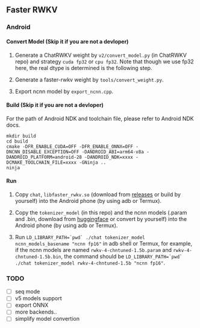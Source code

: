 ## Faster RWKV

### Android

#### Convert Model (Skip it if you are not a devloper)

1. Generate a ChatRWKV weight by `v2/convert_model.py` (in ChatRWKV repo) and strategy `cuda fp32` or `cpu fp32`. Note that though we use fp32 here, the real dtype is determined is the following step.

2. Generate a faster-rwkv weight by `tools/convert_weight.py`.

3. Export ncnn model by `export_ncnn.cpp`.

#### Build (Skip it if you are not a devloper)

For the path of Android NDK and toolchain file, please refer to Android NDK docs.

```
mkdir build
cd build
cmake -DFR_ENABLE_CUDA=OFF -DFR_ENABLE_ONNX=OFF -DNCNN_DISABLE_EXCEPTION=OFF -DANDROID_ABI=arm64-v8a -DANDROID_PLATFORM=android-28 -DANDROID_NDK=xxxx -DCMAKE_TOOLCHAIN_FILE=xxxx -GNinja ..
ninja
```

#### Run

1. Copy `chat`, `libfaster_rwkv.so` (download from [releases](https://github.com/daquexian/faster-rwkv/releases) or build by yourself) into the Android phone (by using adb or Termux).

2. Copy the `tokenizer_model` (in this repo) and the ncnn models (.param and .bin, download from [huggingface](https://huggingface.co/daquexian/fr-models/tree/main) or convert by yourself) into the Android phone (by using adb or Termux).

3. Run ``LD_LIBRARY_PATH=`pwd` ./chat tokenizer_model ncnn_models_basename "ncnn fp16"`` in adb shell or Termux, for example, if the ncnn models are named `rwkv-4-chntuned-1.5b.param` and `rwkv-4-chntuned-1.5b.bin`, the command should be ``LD_LIBRARY_PATH=`pwd` ./chat tokenizer_model rwkv-4-chntuned-1.5b "ncnn fp16"``.

### TODO

- [ ] seq mode
- [ ] v5 models support
- [ ] export ONNX
- [ ] more backends..
- [ ] simplify model convertion
